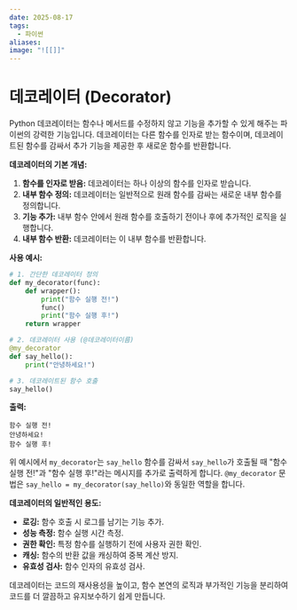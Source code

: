 ```yaml
---
date: 2025-08-17
tags:
  - 파이썬
aliases:
image: "![[]]"
---
```


# 데코레이터 (Decorator)

Python 데코레이터는 함수나 메서드를 수정하지 않고 기능을 추가할 수 있게 해주는 파이썬의 강력한 기능입니다. 데코레이터는 다른 함수를 인자로 받는 함수이며, 데코레이트된 함수를 감싸서 추가 기능을 제공한 후 새로운 함수를 반환합니다.

**데코레이터의 기본 개념:**

1.  **함수를 인자로 받음:** 데코레이터는 하나 이상의 함수를 인자로 받습니다.
2.  **내부 함수 정의:** 데코레이터는 일반적으로 원래 함수를 감싸는 새로운 내부 함수를 정의합니다.
3.  **기능 추가:** 내부 함수 안에서 원래 함수를 호출하기 전이나 후에 추가적인 로직을 실행합니다.
4.  **내부 함수 반환:** 데코레이터는 이 내부 함수를 반환합니다.

**사용 예시:**

```python
# 1. 간단한 데코레이터 정의
def my_decorator(func):
    def wrapper():
        print("함수 실행 전!")
        func()
        print("함수 실행 후!")
    return wrapper

# 2. 데코레이터 사용 (@데코레이터이름)
@my_decorator
def say_hello():
    print("안녕하세요!")

# 3. 데코레이트된 함수 호출
say_hello()
```

**출력:**

```
함수 실행 전!
안녕하세요!
함수 실행 후!
```

위 예시에서 `my_decorator`는 `say_hello` 함수를 감싸서 `say_hello`가 호출될 때 "함수 실행 전!"과 "함수 실행 후!"라는 메시지를 추가로 출력하게 합니다. `@my_decorator` 문법은 `say_hello = my_decorator(say_hello)`와 동일한 역할을 합니다.

**데코레이터의 일반적인 용도:**

*   **로깅:** 함수 호출 시 로그를 남기는 기능 추가.
*   **성능 측정:** 함수 실행 시간 측정.
*   **권한 확인:** 특정 함수를 실행하기 전에 사용자 권한 확인.
*   **캐싱:** 함수의 반환 값을 캐싱하여 중복 계산 방지.
*   **유효성 검사:** 함수 인자의 유효성 검사.

데코레이터는 코드의 재사용성을 높이고, 함수 본연의 로직과 부가적인 기능을 분리하여 코드를 더 깔끔하고 유지보수하기 쉽게 만듭니다.